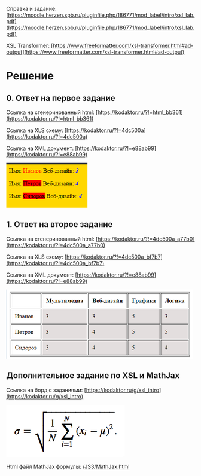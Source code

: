 Справка и задание: [https://moodle.herzen.spb.ru/pluginfile.php/186771/mod_label/intro/xsl_lab.pdf](https://moodle.herzen.spb.ru/pluginfile.php/186771/mod_label/intro/xsl_lab.pdf)

XSL Transformer: [https://www.freeformatter.com/xsl-transformer.html#ad-output](https://www.freeformatter.com/xsl-transformer.html#ad-output)

# Решение

## 0. Ответ на первое задание
Ссылка на сгенеринованный html: [https://kodaktor.ru/?!=html_bb361](https://kodaktor.ru/?!=html_bb361)

Ссылка на XLS схему: [https://kodaktor.ru/?!=4dc500a](https://kodaktor.ru/?!=4dc500a)

Ссылка на XML документ: [https://kodaktor.ru/?!=e88ab99](https://kodaktor.ru/?!=e88ab99)

![Изображение не загрузилось, попробуйте через github](/JS3/img123.png "Результат 1")


## 1. Ответ на второе задание
Ссылка на сгенеринованный html: [https://kodaktor.ru/?!=4dc500a_a77b0](https://kodaktor.ru/?!=4dc500a_a77b0)

Ссылка на XLS схему: [https://kodaktor.ru/?!=4dc500a_bf7b7](https://kodaktor.ru/?!=4dc500a_bf7b7)

Ссылка на XML документ: [https://kodaktor.ru/?!=e88ab99](https://kodaktor.ru/?!=e88ab99)

![Изображение не загрузилось, попробуйте через github](/JS3/img12.png "Результат 1")

## Дополнительное задание по XSL и MathJax

Ссылка на борд с заданиями: [https://kodaktor.ru/g/xsl_intro](https://kodaktor.ru/g/xsl_intro)

![Изображение не загрузилось, поробуйте посмотреть через github](/JS3/sigma.png "Формула")

Html файл MathJax формулы: [/JS3/MathJax.html](/JS3/MathJax.html)

